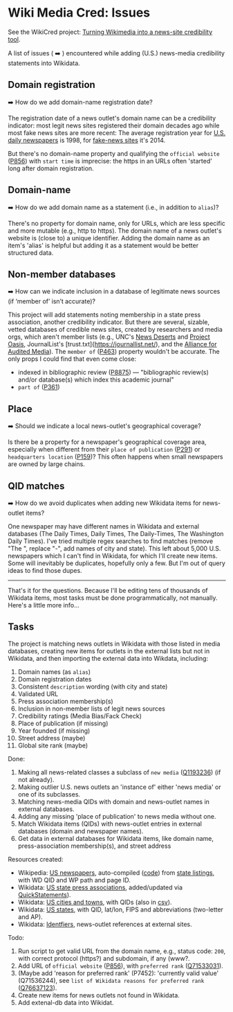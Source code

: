 # Wiki Media Cred: Issues
See the WikiCred project: [Turning Wikimedia into a news-site credibility tool](https://misinfocon.com/turning-wikimedia-into-a-news-site-credibility-tool-422dbf28fdec).

A list of issues ( :arrow_right: ) encountered while adding (U.S.) news-media credibility statements into Wikidata.

## Domain registration
:arrow_right: How do we add domain-name registration date?

The registration date of a news outlet's domain name can be a credibility indicator: most legit news sites registered their domain decades ago while most fake news sites are more recent: The average registration year for [U.S. daily newspapers](https://docs.google.com/spreadsheets/d/1WPU3ILa6YAFoKwryXQWudXv_MCzCaseBL-PrjlbfnFg/edit#gid=30371215) is 1998, for [fake-news sites](https://docs.google.com/spreadsheets/d/1ck1_FZC-97uDLIlvRJDTrGqBk0FuDe9yHkluROgpGS8/edit#gid=1144285784) it's 2014.

But there's no domain-name property and qualifying the `official website` ([P856](https://www.wikidata.org/wiki/Property:P856)) with `start time` is imprecise: the https in an URLs often 'started' long after domain registration.

## Domain-name
:arrow_right: How do we add domain name as a statement (i.e., in addition to `alias`)?

There's no property for domain name, only for URLs, which are less specific and more mutable (e.g., http to https). The domain name of a news outlet's website is (close to) a unique identifier. Adding the domain name as an item's 'alias' is helpful but adding it as a statement would be better structured data.

## Non-member databases
:arrow_right: How can we indicate inclusion in a database of legitimate news sources (if ‘member of’ isn’t accurate)? 

This project will add statements noting membership in a state press association, another credibility indicator. But there are several, sizable, vetted databases of credible news sites, created by researchers and media orgs, which aren't member lists (e.g., UNC's [News Deserts](https://www.usnewsdeserts.com/) and [Project Oasis](https://www.projectnewsoasis.com/), JournalList's [trust.txt]{https://journallist.net/), and the [Alliance for Audited Media](https://auditedmedia.com/)). The `member of` ([P463](https://www.wikidata.org/wiki/Property:P463)) property wouldn't be accurate. The only props I could find that even come close:
* indexed in bibliographic review ([P8875](https://www.wikidata.org/wiki/Property:P8875)) — "bibliographic review(s) and/or database(s) which index this academic journal"
* `part of` ([P361](https://www.wikidata.org/wiki/Property:P361))

## Place
:arrow_right: Should we indicate a local news-outlet's geographical coverage?

Is there be a property for a newspaper's geographical coverage area, especially when different from their `place of publication` ([P291](https://www.wikidata.org/wiki/Property:P291)) or `headquarters location` ([P159](https://www.wikidata.org/wiki/Property:P159))? This often happens when small newspapers are owned by large chains.

## QID matches
:arrow_right: How do we avoid duplicates when adding new Wikidata items for news-outlet items?

One newspaper may have different names in Wikidata and external databases (The Daily Times, Daily Times, The Daily-Times, The Washington Daily Times). I've tried multiple regex searches to find matches (remove "The ", replace "-", add names of city and state). This left about 5,000 U.S. newspapers which I can't find in Wikidata, for which I'll create new items. Some will inevitably be duplicates, hopefully only a few. But I'm out of query ideas to find those dupes.

<hr>
That's it for the questions. Because I'll be editing tens of thousands of Wikidata items, most tasks must be done programmatically, not manually. Here's a little more info…

## Tasks
The project is matching news outlets in Wikidata with those listed in media databases, creating new items for outlets in the external lists but not in Wikidata, and then importing the external data into Wikdata, including:
1. Domain names (as `alias`)
1. Domain registration dates
2. Consistent `description` wording (with city and state)
1. Validated URL
1. Press association membership(s)
1. Inclusion in non-member lists of legit news sources
1. Credibility ratings (Media Bias/Fack Check)
1. Place of publication (if missing)
1. Year founded (if missing)
1. Street address (maybe)
1. Global site rank (maybe)

Done:
1. Making all news-related classes a subclass of `new media` ([Q1193236](https://www.wikidata.org/wiki/Q1193236)) (if not already).
1. Making outlier U.S. news outlets an 'instance of' either 'news media' or one of its subclasses.
1. Matching news-media QIDs with domain and news-outlet names in external databases.
1. Adding any missing 'place of publication' to news media without one.
1. Match Wikidata items (QIDs) with news-outlet entries in external databases (domain and newspaper names).
1. Get data in external databases for Wikidata items, like domain name, press-association membership(s), and street address

Resources created:
* Wikipedia: [US newspapers](https://github.com/hearvox/wiki-media-cred/blob/main/data/wikipedia-us-newspapers.tsv), auto-compiled ([code](https://github.com/hearvox/wiki-media-cred/blob/main/code/wikipedia-us-newspapers.php)) from [state listings](https://en.wikipedia.org/wiki/Category:Lists_of_newspapers_published_in_the_United_States_by_state), with WD QID and WP path and page ID.
* Wikidata: [US state press associations](https://github.com/hearvox/wiki-media-cred/blob/main/data/wd-press-assoc.tsv), added/updated via [QuickStatements](https://github.com/hearvox/wiki-media-cred/blob/main/code/wd-press-assoc-qs.sql)).
* Wikidata: [US cities and towns](https://github.com/hearvox/wiki-media-cred/blob/main/data/wikidata-us-cities.tsv), with QIDs (also in [csv](https://github.com/hearvox/wiki-media-cred/blob/main/data/wikidata-us-cities.csv)).
* Wikidata: [US states](https://github.com/hearvox/wiki-media-cred/blob/main/data/wikidata-us-states.tsv), with QID, lat/lon, FIPS and abbreviations (two-letter and AP).
* Wikidata: [Identfiers](/Topics/Identifers.md), news-outlet references at external sites.

Todo:
1. Run script to get valid URL from the domain name, e.g., status code: `200`, with correct protocol (https?) and subdomain, if any (www?.
1. Add URL of `official website` ([P856](https://www.wikidata.org/wiki/Property:P856)), with `preferred rank` ([Q71533031](https://www.wikidata.org/wiki/Q71533031)).
1. (Maybe add 'reason for preferred rank' (P7452): 'currently valid value' (Q71536244), see `list of Wikidata reasons for preferred rank` ([Q76637123](https://www.wikidata.org/wiki/Q76637123)).
1. Create new items for news outlets not found in Wikidata.
1. Add extenal-db data into Wikidat.



<!--
## Notes
`news media` [(Q1193236)(https://www.wikidata.org/wiki/Q1193236)]
[news media and its subclasses](https://angryloki.github.io/wikidata-graph-builder/?item=Q1193236&property=P279&mode=reverse&sc_color=%231c5ec3c4&sc_width=5)
`` ([](https://www.wikidata.org/wiki/Property:))

https://github.com/ikatyang/emoji-cheat-sheet/tree/master
https://docs.github.com/en/get-started/writing-on-github/getting-started-with-writing-and-formatting-on-github/basic-writing-and-formatting-syntax


:arrow_right: Clark Fork Valley Press	and Mineral Independent merger, [shares domain name](https://vp-mi.com/).
-->


